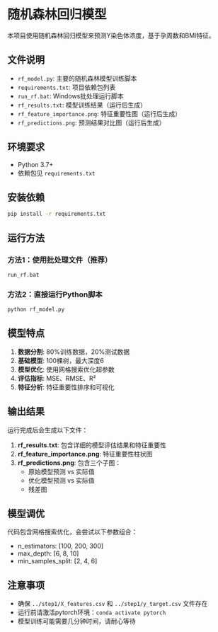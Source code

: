 # 随机森林回归模型

本项目使用随机森林回归模型来预测Y染色体浓度，基于孕周数和BMI特征。

## 文件说明

- `rf_model.py`: 主要的随机森林模型训练脚本
- `requirements.txt`: 项目依赖包列表
- `run_rf.bat`: Windows批处理运行脚本
- `rf_results.txt`: 模型训练结果（运行后生成）
- `rf_feature_importance.png`: 特征重要性图（运行后生成）
- `rf_predictions.png`: 预测结果对比图（运行后生成）

## 环境要求

- Python 3.7+
- 依赖包见 `requirements.txt`

## 安装依赖

```bash
pip install -r requirements.txt
```

## 运行方法

### 方法1：使用批处理文件（推荐）
```bash
run_rf.bat
```

### 方法2：直接运行Python脚本
```bash
python rf_model.py
```

## 模型特点

1. **数据分割**: 80%训练数据，20%测试数据
2. **基础模型**: 100棵树，最大深度6
3. **模型优化**: 使用网格搜索优化超参数
4. **评估指标**: MSE、RMSE、R²
5. **特征分析**: 特征重要性排序和可视化

## 输出结果

运行完成后会生成以下文件：

1. **rf_results.txt**: 包含详细的模型评估结果和特征重要性
2. **rf_feature_importance.png**: 特征重要性柱状图
3. **rf_predictions.png**: 包含三个子图：
   - 原始模型预测 vs 实际值
   - 优化模型预测 vs 实际值  
   - 残差图

## 模型调优

代码包含网格搜索优化，会尝试以下参数组合：
- n_estimators: [100, 200, 300]
- max_depth: [6, 8, 10]
- min_samples_split: [2, 4, 6]

## 注意事项

- 确保 `../step1/X_features.csv` 和 `../step1/y_target.csv` 文件存在
- 运行前请激活pytorch环境：`conda activate pytorch`
- 模型训练可能需要几分钟时间，请耐心等待
